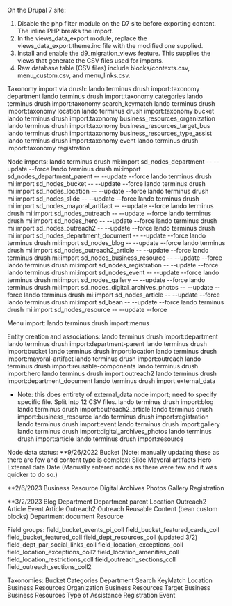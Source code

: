 On the Drupal 7 site:
1. Disable the php filter module on the D7 site before exporting content. The inline PHP breaks the import.
2. In the views_data_export module, replace the views_data_export.theme.inc file with the modified one supplied.
3. Install and enable the d9_migration_views feature.  This supplies the views that generate the CSV files used for imports.
4. Raw database table (CSV files) include blocks/contexts.csv, menu_custom.csv, and menu_links.csv.

Taxonomy import via drush:
lando terminus drush import:taxonomy department
lando terminus drush import:taxonomy categories
lando terminus drush import:taxonomy search_keymatch
lando terminus drush import:taxonomy location
lando terminus drush import:taxonomy bucket
lando terminus drush import:taxonomy business_resources_organization
lando terminus drush import:taxonomy business_resources_target_bus
lando terminus drush import:taxonomy business_resources_type_assist
lando terminus drush import:taxonomy event
lando terminus drush import:taxonomy registration

Node imports:
lando terminus drush mi:import sd_nodes_department -- --update --force
lando terminus drush mi:import sd_nodes_department_parent -- --update --force
lando terminus drush mi:import sd_nodes_bucket -- --update --force
lando terminus drush mi:import sd_nodes_location -- --update --force
lando terminus drush mi:import sd_nodes_slide -- --update --force
lando terminus drush mi:import sd_nodes_mayoral_artifact -- --update --force
lando terminus drush mi:import sd_nodes_outreach -- --update --force
lando terminus drush mi:import sd_nodes_hero -- --update --force
lando terminus drush mi:import sd_nodes_outreach2 -- --update --force
lando terminus drush mi:import sd_nodes_department_document -- --update --force
lando terminus drush mi:import sd_nodes_blog -- --update --force
lando terminus drush mi:import sd_nodes_outreach2_article -- --update --force
lando terminus drush mi:import sd_nodes_business_resource -- --update --force
lando terminus drush mi:import sd_nodes_registration -- --update --force
lando terminus drush mi:import sd_nodes_event -- --update --force
lando terminus drush mi:import sd_nodes_gallery -- --update --force
lando terminus drush mi:import sd_nodes_digital_archives_photos -- --update --force
lando terminus drush mi:import sd_nodes_article -- --update --force
lando terminus drush mi:import sd_bean -- --update --force
lando terminus drush mi:import sd_nodes_resource -- --update --force

Menu import:
lando terminus drush import:menus

Entity creation and associations:
lando terminus drush import:department
lando terminus drush import:department-parent
lando terminus drush import:bucket
lando terminus drush import:location
lando terminus drush import:mayoral-artifact
lando terminus drush import:outreach
lando terminus drush import:reusable-components
lando terminus drush import:hero
lando terminus drush import:outreach2
lando terminus drush import:department_document
lando terminus drush import:external_data 
  * Note: this does entirety of external_data node import; need to specify specific file.  Split into 12 CSV files.
lando terminus drush import:blog
lando terminus drush import:outreach2_article
lando terminus drush import:business_resource
lando terminus drush import:registration
lando terminus drush import:event
lando terminus drush import:gallery
lando terminus drush import:digital_archives_photos 
lando terminus drush import:article
lando terminus drush import:resource

Node data status:
**9/26/2022
Bucket (Note: manually updating these as there are few and content type is complex)
Slide
Mayoral artifacts
Hero
External data
Date (Manually entered nodes as there were few and it was quicker to do so.)

**2/6/2023
Business Resource
Digital Archives Photos
Gallery
Registration

**3/2/2023
Blog
Department
Department parent
Location
Outreach2 Article
Event
Article
Outreach2
Outreach
Reusable Content (bean custom blocks)
Department document
Resource

Field groups:
field_bucket_events_pi_coll
field_bucket_featured_cards_coll
field_bucket_featured_coll
field_dept_resources_coll (updated 3/2)
field_dept_par_social_links_coll
field_location_exceptions_coll
field_location_exceptions_coll2
field_location_amenities_coll
field_location_restrictions_coll
field_outreach_sections_coll
field_outreach_sections_coll2

Taxonomies:
Bucket
Categories
Department
Search KeyMatch
Location
Business Resources Organization
Business Resources Target Business
Business Resources Type of Assistance
Registration
Event
